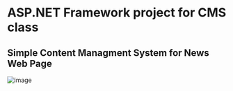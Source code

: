 # ASP.NET Framework project for CMS class



## Simple Content Managment System for News Web Page

![image](https://cdn.discordapp.com/attachments/771758961477025852/806175643330936862/unknown.png)

